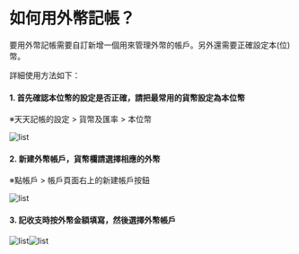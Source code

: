 # 如何用外幣記帳？

要用外幣記帳需要自訂新增一個用來管理外幣的帳戶。另外還需要正確設定本(位)幣。

詳細使用方法如下：

#### 1. 首先確認本位幣的設定是否正確，請把最常用的貨幣設定為本位幣

※天天記帳的設定 > 貨幣及匯率 > 本位幣

![list](.gitbook/assets/tw-foregin-currency-1.PNG)

#### 2. 新建外幣帳戶，貨幣欄請選擇相應的外幣

※點帳戶 > 帳戶頁面右上的新建帳戶按鈕

![list](.gitbook/assets/tw-foregin-currency-2.PNG)

#### 3. 記收支時按外幣金額填寫，然後選擇外幣帳戶

![list](.gitbook/assets/tw-foregin-currency-3.PNG)![list](.gitbook/assets/tw-foregin-currency-4.PNG)



